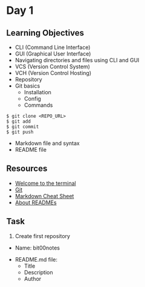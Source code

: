 # Day 1
## Learning Objectives
- CLI (Command Line Interface)
- GUI (Graphical User Interface)
- Navigating directories and files using CLI and GUI
- VCS (Version Control System)
- VCH (Version Control Hosting)
- Repository
- Git basics
  * Installation
  * Config
  * Commands
```
$ git clone <REPO_URL>
$ git add
$ git commit
$ git push
```
- Markdown file and syntax
- README file
## Resources
- [Welcome to the terminal](https://developer.mozilla.org/en-US/docs/Learn/Tools_and_testing/Understanding_client-side_tools/Command_line)
- [Git](https://git-scm.com/)
- [Markdown Cheat Sheet](https://www.markdownguide.org/cheat-sheet/)
- [About READMEs](https://docs.github.com/en/repositories/managing-your-repositorys-settings-and-features/customizing-your-repository/about-readmes)
## Task
1. Create first repository
- Name: bit00notes
* README.md file:
  - Title
  - Description
  - Author

